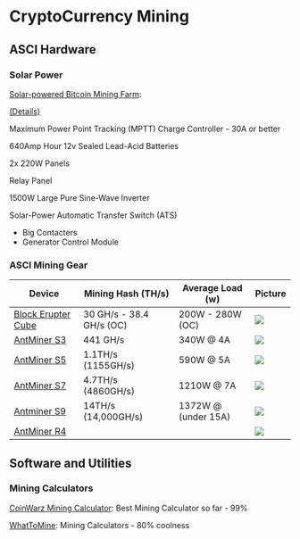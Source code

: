 # CryptoCurrency Mining

## ASCI Hardware

### Solar Power
[Solar-powered Bitcoin Mining Farm](https://www.youtube.com/watch?v=9AmMV-Bmhh8):

[(Details)](https://www.reddit.com/r/Bitcoin/comments/3drnz0/solarpowered_bitcoin_mining_farm/)

Maximum Power Point Tracking (MPTT) Charge Controller - 30A or better

640Amp Hour 12v Sealed Lead-Acid Batteries

2x 220W Panels

Relay Panel

1500W Large Pure Sine-Wave Inverter

Solar-Power Automatic Transfer Switch (ATS)
 - Big Contacters
 - Generator Control Module

### ASCI Mining Gear

| Device | Mining Hash (TH/s) | Average Load (w) | Picture |
|---|---|---|---|
| [Block Erupter Cube](http://bitcoinrigs.org/product/asicminer-block-erupter-cube/) | 30 GH/s - 38.4 GH/s (OC) | 200W - 280W (OC) | ![](https://images-na.ssl-images-amazon.com/images/I/41En9ODSKfL.jpg) |
| [AntMiner S3](https://bitmaintech.com/productDetail.htm?pid=00020140630025130637RV8OhOwt06BC) | 441 GH/s | 340W @ 4A | ![](https://images-na.ssl-images-amazon.com/images/I/41q2OlRnUOL._SX425_.jpg) |
| [AntMiner S5](https://www.bitmaintech.com/productDetail.htm?pid=00020141223034607777DtzESHvI06C9) | 1.1TH/s (1155GH/s) | 590W @ 5A | ![](https://images-na.ssl-images-amazon.com/images/I/81ZKOGHf0aL._SX355_.jpg) |
| [AntMiner S7](https://bitmaintech.com/productDetail.htm?pid=00020150827084021471OHYdwd9D06A0) | 4.7TH/s (4860GH/s) | 1210W @ 7A | ![](https://images-na.ssl-images-amazon.com/images/I/91wxgZ69-EL._SY450_.jpg) |
| [Antminer S9](https://shop.bitmain.com/specifications.htm?name=antminer_s9_asic_bitcoin_miner) | 14TH/s (14,000GH/s) | 1372W @ (under 15A) | ![](https://images-na.ssl-images-amazon.com/images/I/51qMHRWde3L.jpg) | 
| [AntMiner R4](https://enshop.bitmain.com/products/antminer-r4-silent-bitcoin-miner.html) ||| ![](https://images-na.ssl-images-amazon.com/images/I/81429vtTdzL._SL1500_.jpg)

## Software and Utilities

### Mining Calculators

[CoinWarz Mining Calculator](http://www.coinwarz.com/calculators/peercoin-mining-calculator):  Best Mining Calculator so far - 99%

[WhatToMine](https://www.whattomine.com/): Mining Calculators - 80% coolness

